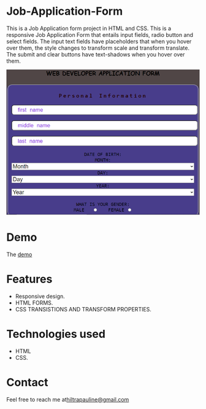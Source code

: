 # Job-Application-Form
This is a Job Application form project in HTML and CSS. This is a responsive Job Application Form that entails input fields, radio button and select fields. The input text fields have placeholders that when you hover over them, the style changes to transform scale and transform translate. The submit and clear buttons have text-shadows when you hover over them.

![Job application form](https://github.com/Pauline-Oraro/Job-Application-Form/blob/master/Capture.PNG?raw=true)

# Demo
The [demo](https://pauline-oraro.github.io/Job-Application-Form/)

# Features
- Responsive design.
- HTML FORMS.
- CSS TRANSISTIONS AND TRANSFORM PROPERTIES.

# Technologies used
- HTML
- CSS.

# Contact
Feel free to reach me at[hiltrapauline@gmail.com](hiltrapauline@gmail.com)
